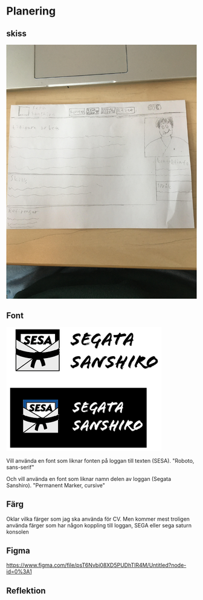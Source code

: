 # Planering

## skiss 
  ![skiss](Skiss/Skiss.jpg)

 ## Font
 ![Font](Skiss/Loggtyp_Exeplet.PNG)

<p>Vill använda en font som liknar fonten på loggan till texten (SESA).
"Roboto, sans-serif"
</p>

<p>Och vill använda en font som liknar namn delen av loggan (Segata Sanshiro).
"Permanent Marker, cursive"
</p>

## Färg 
Oklar vilka färger som jag ska använda för CV. Men kommer mest troligen använda färger som har någon koppling till loggan, SEGA eller sega saturn konsolen

## Figma 
 https://www.figma.com/file/psT6Nvbi08XD5PUDhTlR4M/Untitled?node-id=0%3A1

## Reflektion
